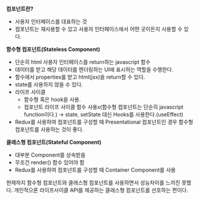 
**컴포넌트란?**
- 사용자 인터페이스를 대표하는 것
- 컴포넌트는 재사용할 수 있고 사용자 인터페이스에서 어떤 곳이든지 사용할 수 있다.

**함수형 컴포넌트(Stateless Component)**
- 단순히 html 사용자 인터페이스를 return하는 javascript 함수
- 데이터를 받고 해당 데이터를 렌더링하는 UI에 표시하는 역할을 수행한다.
- 함수에서 properties를 받고 html(jsx)을 return할 수 있다.
- state를 사용하지 않을 수 있다.
- 라이프 사이클
  - 함수형 혹은 hook을 사용.
  - 컴포넌트 라이프 사이클 함수 사용x(함수형 컴포넌트는 단순히 javascript function이다.)
  -> state, setState 대신 Hooks를 사용한다.(useEffect)
- Redux를 사용하여 컴포넌트를 구성할 때 Presentational 컴포넌트인 경우 함수형 컴포넌트를 사용하는 것이 좋다.

**클래스형 컴포넌트(Stateful Component)**
- 대부분 Component를 상속받음
- 무조건 render() 함수 있어야 함
- Redux를 사용하여 컴포넌트를 구성할 때 Container Component를 사용

현재까지 함수형 컴포넌트와 클래스형 컴포넌트를 사용하면서 성능차이를 느끼진 못했다. 개인적으론 라이프사이클 API를 제공하는 클래스형 컴포넌트를 선호하는 편이다.
